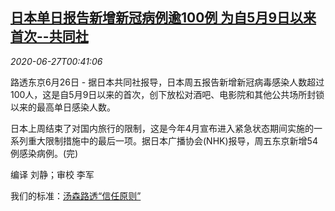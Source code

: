 <!--1593219316000-->
[日本单日报告新增新冠病例逾100例 为自5月9日以来首次--共同社](https://cn.reuters.com/article/health-coronavirus-japan-0627-idCNKBS23Y00Y)
------

<div><i>2020-06-27T00:41:06</i></div><div class="StandardArticleBody_body"><p>路透东京6月26日 - 据日本共同社报导，日本周五报告新增新冠病毒感染人数超过100人，这是自5月9日以来的首次，创下放松对酒吧、电影院和其他公共场所封锁以来的最高单日感染人数。 </p><p>日本上周结束了对国内旅行的限制，这是今年4月宣布进入紧急状态期间实施的一系列重大限制措施中的最后一项。据日本广播协会(NHK)报导，周五东京新增54例感染病例。(完) </p><div class="Attribution_container"><div class="Attribution_attribution"><p class="Attribution_content">编译 刘静；审校 李军 </p></div></div><div class="StandardArticleBody_trustBadgeContainer"><span class="StandardArticleBody_trustBadgeTitle">我们的标准：</span><span class="trustBadgeUrl"><a href="https://www.thomsonreuters.cn/content/dam/openweb/documents/pdf/china/brochures/about-us-1.pdf">汤森路透“信任原则”</a></span></div></div>
